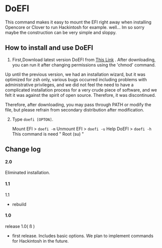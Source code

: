 DoEFI
==================
This command makes it easy to mount the EFI right away when installing Opencore or Clover to run Hackintosh for example.
well... Im so sorry maybe the construction can be very simple and sloppy.

## How to install and use DoEFI

1. First,Download latest version DoEFI from  [This Link](https://github.com/sharkcat758/DoEFI/releases) . 
After downloading, you can run it after changing permissions using the 'chmod' command.

Up until the previous version, we had an installation wizard, but it was optimized for zsh only, various bugs occurred including problems with administrative privileges, and we did not feel the need to have a complicated installation process for a very crude piece of software, and we felt it was against the spirit of open source. Therefore, it was discontinued.

Therefore, after downloading, you may pass through PATH or modify the file, but please refrain from secondary distribution after modification.

2. Type `doefi [OPTON]`.

   Mount EFI > `doefi -m`
   Unmount EFI > `doefi -u`
   Help DoEFI > `doefi -h`
   This command is need " Root (su) "




## Change log

#### 2.0

Eliminated installation.

#### 1.1

1.1
- rebuild



#### 1.0

release 1.0( ß )
- first release.  Includes basic options. We plan to implement commands for Hackintosh in the future.


